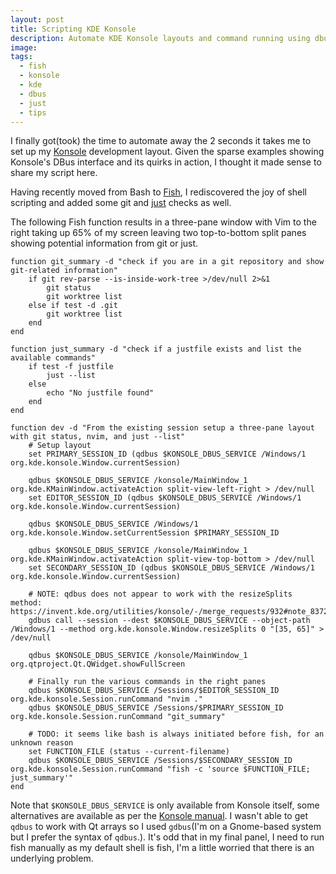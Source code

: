 ```yaml
---
layout: post
title: Scripting KDE Konsole
description: Automate KDE Konsole layouts and command running using dbus, exemplified with fish shell scripts.
image: 
tags:
  - fish
  - konsole
  - kde
  - dbus
  - just
  - tips
---
```

I finally got(took) the time to automate away the 2 seconds it takes me to set up my [Konsole][1] development layout. Given the sparse examples showing Konsole's DBus interface and its quirks in action, I thought it made sense to share my script here. 

Having recently moved from Bash to [Fish][2], I rediscovered the joy of shell scripting and added some git and [just][3] checks as well.

The following Fish function results in a three-pane window with Vim to the right taking up 65% of my screen leaving two top-to-bottom split panes showing potential information from git or just.

```fish
function git_summary -d "check if you are in a git repository and show git-related information"
    if git rev-parse --is-inside-work-tree >/dev/null 2>&1
        git status
        git worktree list
    else if test -d .git
        git worktree list
    end
end

function just_summary -d "check if a justfile exists and list the available commands"
    if test -f justfile
        just --list
    else
        echo "No justfile found"
    end
end

function dev -d "From the existing session setup a three-pane layout with git status, nvim, and just --list"
    # Setup layout
    set PRIMARY_SESSION_ID (qdbus $KONSOLE_DBUS_SERVICE /Windows/1 org.kde.konsole.Window.currentSession)

    qdbus $KONSOLE_DBUS_SERVICE /konsole/MainWindow_1 org.kde.KMainWindow.activateAction split-view-left-right > /dev/null
    set EDITOR_SESSION_ID (qdbus $KONSOLE_DBUS_SERVICE /Windows/1 org.kde.konsole.Window.currentSession)

    qdbus $KONSOLE_DBUS_SERVICE /Windows/1 org.kde.konsole.Window.setCurrentSession $PRIMARY_SESSION_ID

    qdbus $KONSOLE_DBUS_SERVICE /konsole/MainWindow_1 org.kde.KMainWindow.activateAction split-view-top-bottom > /dev/null
    set SECONDARY_SESSION_ID (qdbus $KONSOLE_DBUS_SERVICE /Windows/1 org.kde.konsole.Window.currentSession)

    # NOTE: qdbus does not appear to work with the resizeSplits method: https://invent.kde.org/utilities/konsole/-/merge_requests/932#note_837270
    gdbus call --session --dest $KONSOLE_DBUS_SERVICE --object-path /Windows/1 --method org.kde.konsole.Window.resizeSplits 0 "[35, 65]" > /dev/null

    qdbus $KONSOLE_DBUS_SERVICE /konsole/MainWindow_1 org.qtproject.Qt.QWidget.showFullScreen

    # Finally run the various commands in the right panes
    qdbus $KONSOLE_DBUS_SERVICE /Sessions/$EDITOR_SESSION_ID org.kde.konsole.Session.runCommand "nvim ."
    qdbus $KONSOLE_DBUS_SERVICE /Sessions/$PRIMARY_SESSION_ID org.kde.konsole.Session.runCommand "git_summary"

    # TODO: it seems like bash is always initiated before fish, for an unknown reason
    set FUNCTION_FILE (status --current-filename)
    qdbus $KONSOLE_DBUS_SERVICE /Sessions/$SECONDARY_SESSION_ID org.kde.konsole.Session.runCommand "fish -c 'source $FUNCTION_FILE; just_summary'"
end
```

Note that `$KONSOLE_DBUS_SERVICE` is only available from Konsole itself, some alternatives are available as per the [Konsole manual][4]. I wasn't able to get `qdbus` to work with Qt arrays so I used `gdbus`(I'm on a Gnome-based system but I prefer the syntax of `qdbus`.). It's odd that in my final panel, I need to run fish manually as my default shell is fish, I'm a little worried that there is an underlying problem. 

[1]: https://apps.kde.org/konsole/
[2]: https://fishshell.com/
[3]: https://just.systems/
[4]: https://docs.kde.org/stable5/en/konsole/konsole/scripting.html

